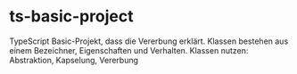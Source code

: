 # ts-basic-project
TypeScript Basic-Projekt, dass die Vererbung erklärt. Klassen bestehen aus einem Bezeichner, Eigenschaften und Verhalten. Klassen nutzen: Abstraktion, Kapselung, Vererbung
